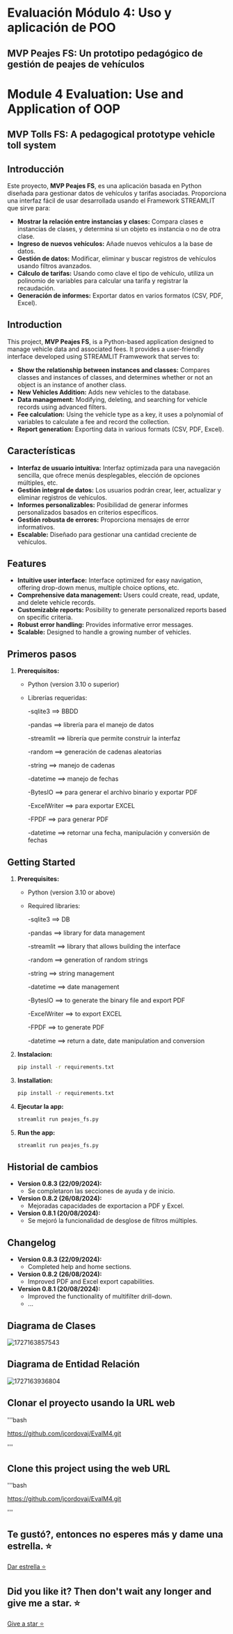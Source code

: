 # Evaluación Módulo 4: Uso y aplicación de POO

## MVP Peajes FS: Un prototipo pedagógico de gestión de peajes de vehículos

# Module 4 Evaluation: Use and Application of OOP

## MVP Tolls FS: A pedagogical prototype vehicle toll system

## Introducción

Este proyecto, **MVP Peajes FS**, es una aplicación basada en Python diseñada para gestionar datos de vehículos y tarifas asociadas. Proporciona una interfaz fácil de usar desarrollada usando el Framework STREAMLIT que sirve para:

* **Mostrar la relación entre instancias y clases:** Compara clases e instancias de clases, y determina si un objeto es instancia o no de otra clase.
* **Ingreso de nuevos vehículos:** Añade nuevos vehículos a la base de datos.
* **Gestión de datos:** Modificar, eliminar y buscar registros de vehículos usando filtros avanzados.
* **Cálculo de tarifas:** Usando como clave el tipo de vehículo, utiliza un polinomio de variables para calcular una tarifa y registrar la recaudación.
* **Generación de informes:** Exportar datos en varios formatos (CSV, PDF, Excel).

## Introduction

This project, **MVP Peajes FS**, is a Python-based application designed to manage vehicle data and associated fees. It provides a user-friendly interface developed using STREAMLIT Framwework that serves to:

* **Show the relationship between instances and classes:** Compares classes and instances of classes, and determines whether or not an object is an instance of another class.
* **New Vehicles Addition:** Adds new vehicles to the database.
* **Data management:** Modifying, deleting, and searching for vehicle records using advanced filters.
* **Fee calculation:** Using the vehicle type as a key, it uses a polynomial of variables to calculate a fee and record the collection.
* **Report generation:** Exporting data in various formats (CSV, PDF, Excel).

## Características

* **Interfaz de usuario intuitiva:** Interfaz optimizada para una navegación sencilla, que ofrece menús desplegables, elección de opciones múltiples, etc.
* **Gestión integral de datos:** Los usuarios podrán crear, leer, actualizar y eliminar registros de vehículos.
* **Informes personalizables:** Posibilidad de generar informes personalizados basados en criterios específicos.
* **Gestión robusta de errores:** Proporciona mensajes de error informativos.
* **Escalable:** Diseñado para gestionar una cantidad creciente de vehículos.

## Features

* **Intuitive user interface:** Interface optimized for easy navigation, offering drop-down menus, multiple choice options, etc.
* **Comprehensive data management:** Users could create, read, update, and delete vehicle records.
* **Customizable reports:** Posibility to generate personalized reports based on specific criteria.
* **Robust error handling:** Provides informative error messages.
* **Scalable:** Designed to handle a growing number of vehicles.

## Primeros pasos

1. **Prerequisitos:**
   * Python (version 3.10 o superior)
   * Librerías requeridas:

     -sqlite3     ==> BBDD

     -pandas      ==> librería para el manejo de datos

     -streamlit   ==> librería que permite construir la interfaz

     -random      ==> generación de cadenas aleatorias

     -string      ==> manejo de cadenas

     -datetime    ==> manejo de fechas

     -BytesIO     ==> para generar el archivo binario y exportar PDF

     -ExcelWriter ==> para exportar EXCEL

     -FPDF        ==> para generar PDF

     -datetime    ==> retornar una fecha, manipulación y conversión de fechas

## Getting Started

1. **Prerequisites:**

   * Python (version 3.10 or above)
   * Required libraries:

     -sqlite3 ==> DB

     -pandas ==> library for data management

     -streamlit ==> library that allows building the interface

     -random ==> generation of random strings

     -string ==> string management

     -datetime ==> date management

     -BytesIO ==> to generate the binary file and export PDF

     -ExcelWriter ==> to export EXCEL

     -FPDF ==> to generate PDF

     -datetime ==> return a date, date manipulation and conversion

2. **Instalacion:**

   ```bash
   pip install -r requirements.txt

   ```

3. **Installation:**

   ```bash
   pip install -r requirements.txt

   ```

4. **Ejecutar la app:**

   ```bash
   streamlit run peajes_fs.py

   ```

5. **Run the app:**

   ```bash
   streamlit run peajes_fs.py  

   ```

## Historial de cambios

* **Version 0.8.3 (22/09/2024):**
  * Se completaron las secciones de ayuda y de inicio.
* **Version 0.8.2 (26/08/2024):**
  * Mejoradas capacidades de exportacion a PDF y Excel.
* **Version 0.8.1 (20/08/2024):**
  * Se mejoró la funcionalidad de desglose de filtros múltiples.

## Changelog

* **Version 0.8.3 (22/09/2024):**
  * Completed help and home sections.
* **Version 0.8.2 (26/08/2024):**
  * Improved PDF and Excel export capabilities.
* **Version 0.8.1 (20/08/2024):**
  * Improved the functionality of multifilter drill-down.
  * ...

## Diagrama de Clases

![1727163857543](image/README/1727163857543.png)

## Diagrama de Entidad Relación

![1727163936804](image/README/1727163936804.png)

## Clonar el proyecto usando la URL web

'''bash

https://github.com/jcordovaj/EvalM4.git

'''

## Clone this project using the web URL

'''bash

https://github.com/jcordovaj/EvalM4.git

'''

## Te gustó?, entonces no esperes más y dame una estrella. ⭐

[Dar estrella ⭐](https://github.com/jcordovaj/EvalM4/star)

## Did you like it? Then don't wait any longer and give me a star. ⭐

[Give a star ⭐](https://github.com/jcordovaj/EvalM4/star)